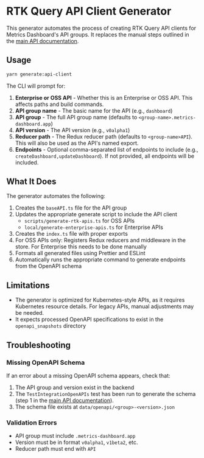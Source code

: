 # RTK Query API Client Generator

This generator automates the process of creating RTK Query API clients for Metrics Dashboard's API groups. It replaces the manual steps outlined in the [main API documentation](../../public/app/api/README.md).

## Usage

```bash
yarn generate:api-client
```

The CLI will prompt for:

1. **Enterprise or OSS API** - Whether this is an Enterprise or OSS API. This affects paths and build commands.
2. **API group name** - The basic name for the API (e.g., `dashboard`)
3. **API group** - The full API group name (defaults to `<group-name>.metrics-dashboard.app`)
4. **API version** - The API version (e.g., `v0alpha1`)
5. **Reducer path** - The Redux reducer path (defaults to `<group-name>API`). This will also be used as the API's named export.
6. **Endpoints** - Optional comma-separated list of endpoints to include (e.g., `createDashboard,updateDashboard`). If not provided, all endpoints will be included.

## What It Does

The generator automates the following:

1. Creates the `baseAPI.ts` file for the API group
2. Updates the appropriate generate script to include the API client
   - `scripts/generate-rtk-apis.ts` for OSS APIs
   - `local/generate-enterprise-apis.ts` for Enterprise APIs
3. Creates the `index.ts` file with proper exports
4. For OSS APIs only: Registers Redux reducers and middleware in the store. For Enterprise this needs to be done manually
5. Formats all generated files using Prettier and ESLint
6. Automatically runs the appropriate command to generate endpoints from the OpenAPI schema

## Limitations

- The generator is optimized for Kubernetes-style APIs, as it requires Kubernetes resource details. For legacy APIs, manual adjustments may be needed.
- It expects processed OpenAPI specifications to exist in the `openapi_snapshots` directory

## Troubleshooting

### Missing OpenAPI Schema

If an error about a missing OpenAPI schema appears, check that:

1. The API group and version exist in the backend
2. The `TestIntegrationOpenAPIs` test has been run to generate the schema (step 1 in the [main API documentation](../../public/app/api/README.md)).
3. The schema file exists at `data/openapi/<group>-<version>.json`

### Validation Errors

- API group must include `.metrics-dashboard.app`
- Version must be in format `v0alpha1`, `v1beta2`, etc.
- Reducer path must end with `API`
